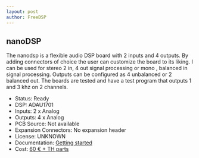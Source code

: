 ```yaml
---
layout: post
author: FreeDSP
---
```


<h2>nanoDSP</h2>
<p>The nanodsp is a flexible audio DSP board with 2 inputs and 4 outputs. By adding connectors of choice the user can customize the board to its liking. I can be used for stereo 2 in, 4 out signal processing or mono , balanced in signal processing. Outputs can be configured as 4 unbalanced or 2 balanced out. The boards are tested and have a test program that outputs 1 and 3 khz on 2 channels.</p>
<ul>
<li>Status: Ready</li>
<li>DSP: ADAU1701</li>
<li>Inputs: 2 x Analog</li>
<li>Outputs: 4 x Analog</li>
<li>PCB Source: Not available</li>
<li>Expansion Connectors: No expansion header</li>
<li>License: UNKNOWN</li>
<li>Documentation: <a href="https://drive.google.com/file/d/0Bx9YeifwIPQjQV9qQl8wb2VMWUE/view?usp=sharing" target="_blank" rel="noopener">Getting started</a></li>
<li>Cost: <a href="https://www.htfelectronics.nl/nl/nano-dsp.html" target="_blank" rel="noopener">60 &euro; + TH parts</a></li>
</ul>
